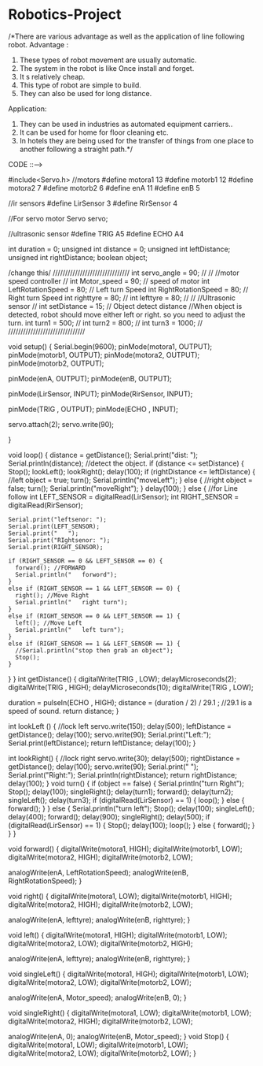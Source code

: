 # Robotics-Project

/*There are various advantage as well as the application of line following robot.
Advantage :
1) These types of robot movement are usually automatic.
2)  The system in the robot is like Once install and forget.
3) It s relatively cheap.
4) This type of robot are simple to build.
5) They  can also be used for long distance.

Application:
1) They can be used in industries as automated equipment  carriers..
2) It can be used for home for floor cleaning etc.
3) In hotels they are being used for the transfer of things from one place to another following a straight path.*/

CODE ::-->

#include<Servo.h>
//motors
#define motora1 13
#define motorb1 12
#define motora2 7
#define motorb2 6
#define enA 11
#define enB 5

//ir sensors
#define LirSensor 3
#define RirSensor 4

//For servo motor
Servo servo;

//ultrasonic sensor
#define TRIG A5
#define ECHO A4

int duration = 0;
unsigned int distance = 0;
unsigned int leftDistance;
unsigned int rightDistance;
boolean object;

/change this/
///////////////////////////////
int servo_angle = 90;        //
//
//motor speed controller     //
int Motor_speed = 90;        // speed of motor
int LeftRotationSpeed = 80;  // Left turn Speed
int RightRotationSpeed = 80; // Right turn Speed
int righttyre = 80;          //
int lefttyre = 80;           //
//
//Ultrasonic sensor          //
int setDistance = 15;        // Object detect distance
//When object is detected, robot should move either left or right. so you need to adjust the turn.
int turn1    = 500;          //
int turn2    = 800;          //
int turn3    = 1000;         //
///////////////////////////////

void setup() {
  Serial.begin(9600);
  pinMode(motora1, OUTPUT);
  pinMode(motorb1, OUTPUT);
  pinMode(motora2, OUTPUT);
  pinMode(motorb2, OUTPUT);

  pinMode(enA, OUTPUT);
  pinMode(enB, OUTPUT);

  pinMode(LirSensor, INPUT);
  pinMode(RirSensor, INPUT);

  pinMode(TRIG , OUTPUT);
  pinMode(ECHO , INPUT);

  servo.attach(2);
  servo.write(90);

}

void loop() {
  distance = getDistance();
  Serial.print("dist: ");
  Serial.println(distance);
  //detect the object.
  if (distance <= setDistance) {
    Stop();
    lookLeft();
    lookRight();
    delay(100);
    if (rightDistance <= leftDistance) {
      //left
      object = true;
      turn();
      Serial.println("moveLeft");
    } else {
      //right
      object = false;
      turn();
      Serial.println("moveRight");
    }
    delay(100);
  } else {
    //for Line follow
    int LEFT_SENSOR = digitalRead(LirSensor);
    int RIGHT_SENSOR = digitalRead(RirSensor);

    Serial.print("leftsenor: ");
    Serial.print(LEFT_SENSOR);
    Serial.print("   ");
    Serial.print("RIghtsenor: ");
    Serial.print(RIGHT_SENSOR);

    if (RIGHT_SENSOR == 0 && LEFT_SENSOR == 0) {
      forward(); //FORWARD
      Serial.println("   forword");
    }
    else if (RIGHT_SENSOR == 1 && LEFT_SENSOR == 0) {
      right(); //Move Right
      Serial.println("   right turn");
    }
    else if (RIGHT_SENSOR == 0 && LEFT_SENSOR == 1) {
      left(); //Move Left
      Serial.println("   left turn");
    }
    else if (RIGHT_SENSOR == 1 && LEFT_SENSOR == 1) {
      //Serial.println("stop then grab an object");
      Stop();
    }
  }
}
int getDistance() {
  digitalWrite(TRIG , LOW);
  delayMicroseconds(2);
  digitalWrite(TRIG , HIGH);
  delayMicroseconds(10);
  digitalWrite(TRIG , LOW);

  duration = pulseIn(ECHO , HIGH);
  distance = (duration / 2) / 29.1 ;  //29.1 is a speed of sound.
  return distance;
}

int lookLeft () {
  //lock left
  servo.write(150);
  delay(500);
  leftDistance = getDistance();
  delay(100);
  servo.write(90);
  Serial.print("Left:");
  Serial.print(leftDistance);
  return leftDistance;
  delay(100);
}

int lookRight() {
  //lock right
  servo.write(30);
  delay(500);
  rightDistance = getDistance();
  delay(100);
  servo.write(90);
  Serial.print("   ");
  Serial.print("Right:");
  Serial.println(rightDistance);
  return rightDistance;
  delay(100);
}
void turn() {
  if (object == false) {
    Serial.println("turn Right");
    Stop();
    delay(100);
    singleRight();
    delay(turn1);
    forward();
    delay(turn2);
    singleLeft();
    delay(turn3);
    if (digitalRead(LirSensor) == 1) {
      loop();
    } else {
      forward();
    }
  } else {
    Serial.println("turn left");
    Stop();
    delay(100);
    singleLeft();
    delay(400);
    forward();
    delay(900);
    singleRight();
    delay(500);
    if (digitalRead(LirSensor) == 1) {
    Stop();
    delay(100);
      loop();
    } else {
      forward();
    }
  }
}


void forward()
{
  digitalWrite(motora1, HIGH);
  digitalWrite(motorb1, LOW);
  digitalWrite(motora2, HIGH);
  digitalWrite(motorb2, LOW);

  analogWrite(enA, LeftRotationSpeed);
  analogWrite(enB, RightRotationSpeed);
}

void right()
{
  digitalWrite(motora1, LOW);
  digitalWrite(motorb1, HIGH);
  digitalWrite(motora2, HIGH);
  digitalWrite(motorb2, LOW);

  analogWrite(enA, lefttyre);
  analogWrite(enB, righttyre);
}

void left()
{
  digitalWrite(motora1, HIGH);
  digitalWrite(motorb1, LOW);
  digitalWrite(motora2, LOW);
  digitalWrite(motorb2, HIGH);

  analogWrite(enA, lefttyre);
  analogWrite(enB, righttyre);
}

void singleLeft()
{
  digitalWrite(motora1, HIGH);
  digitalWrite(motorb1, LOW);
  digitalWrite(motora2, LOW);
  digitalWrite(motorb2, LOW);

  analogWrite(enA, Motor_speed);
  analogWrite(enB, 0);
}

void singleRight()
{
  digitalWrite(motora1, LOW);
  digitalWrite(motorb1, LOW);
  digitalWrite(motora2, HIGH);
  digitalWrite(motorb2, LOW);

  analogWrite(enA, 0);
  analogWrite(enB, Motor_speed);
}
void Stop()
{
  digitalWrite(motora1, LOW);
  digitalWrite(motorb1, LOW);
  digitalWrite(motora2, LOW);
  digitalWrite(motorb2, LOW);
}
